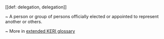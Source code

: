 [[def: delegation, delegation]]

~ A person or group of persons officially elected or appointed to represent another or others.

~ More in <a href="https://weboftrust.github.io/WOT-terms/docs/glossary/delegation">extended KERI glossary</a>
